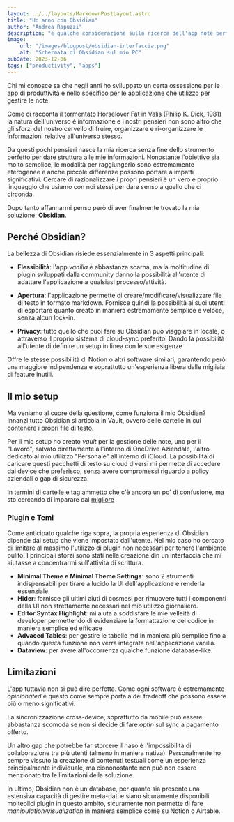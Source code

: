 ```yaml
--- 
layout: ../../layouts/MarkdownPostLayout.astro
title: "Un anno con Obsidian"
author: "Andrea Rapuzzi"
description: "e qualche considerazione sulla ricerca dell'app note perfetta"
image: 
    url: "/images/blogpost/obsidian-interfaccia.png"
    alt: "Schermata di Obsidian sul mio PC"
pubDate: 2023-12-06
tags: ["productivity", "apps"]
---
```


Chi mi conosce sa che negli anni ho sviluppato un certa ossessione per le app di produttività e nello specifico per le applicazione che utilizzo per gestire le note.

Come ci racconta il tormentato Horselover Fat in Valis (Philip K. Dick, 1981) la natura dell'universo è informazione e i nostri pensieri non sono altro che gli sforzi del nostro cervello di fruire, organizzare e ri-organizzare le informazioni relative all'universo stesso. 

Da questi pochi pensieri nasce la mia ricerca senza fine dello strumento perfetto per dare struttura alle mie informazioni. Nonostante l'obiettivo sia molto semplice, le modalità per raggiungerlo sono estremamente eterogenee e anche piccole differenze possono portare a impatti significativi. Cercare di razionalizzare i propri pensieri è un vero e proprio linguaggio che usiamo con noi stessi per dare senso a quello che ci circonda.

Dopo tanto affannarmi penso però di aver finalmente trovato la mia soluzione: **Obsidian**.

## Perché Obsidian?

La bellezza di Obsidian risiede essenzialmente in 3 aspetti principali:

- **Flessibilità**: l'app *vanilla* è abbastanza scarna, ma la moltitudine di plugin sviluppati dalla community danno la possibilità all'utente di adattare l'applicazione a qualsiasi processo/attività. 
  
- **Apertura**: l'applicazione permette di creare/modificare/visualizzare file di testo in formato markdown. Fornisce quindi la possibilità ai suoi utenti di esportare quanto creato in maniera estremamente semplice e veloce, senza alcun lock-in.
  
- **Privacy**: tutto quello che puoi fare su Obsidian può viaggiare in locale, o attraverso il proprio sistema di cloud-sync preferito. Dando la possibilità all'utente di definire un setup in linea con le sue esigenze

Offre le stesse possibilità di Notion o altri software similari, garantendo però una maggiore indipendenza e soprattutto un'esperienza libera dalle migliaia di feature inutili.

## Il mio setup
Ma veniamo al cuore della questione, come funziona il mio Obsidian? Innanzi tutto Obsidian si articola in Vault, ovvero delle cartelle in cui contenere i propri file di testo.

Per il mio setup ho creato *vault* per la gestione delle note, uno per il "Lavoro", salvato direttamente all'interno di OneDrive Aziendale, l'altro dedicato al mio utilizzo "Personale" all'interno di iCloud. La possibilità di caricare questi pacchetti di testo su cloud diversi mi permette di accedere dai device che preferisco, senza avere compromessi riguardo a policy aziendali o gap di sicurezza.

In termini di cartelle e tag ammetto che c'è ancora un po' di confusione, ma sto cercando di imparare dal [migliore](https://stephango.com/vault)

### Plugin e Temi
Come anticipato qualche riga sopra, la propria esperienza di Obsidian dipende dal setup che viene impostato dall'utente. Nel mio caso ho cercato di limitare al massimo l'utilizzo di plugin non necessari per tenere l'ambiente pulito. I principali sforzi sono stati nella creazione din un interfaccia che mi aiutasse a concentrarmi sull'attività di scrittura.

- **Minimal Theme e Minimal Theme Settings**: sono 2 strumenti indispensabili per tirare a lucido la UI dell'applicazione e renderla essenziale.
- **Hider**: fornisce gli ultimi aiuti di cosmesi per rimuovere tutti i componenti della UI non strettamente necessari nel mio utilizzo giornaliero.
- **Editor Syntax Highlight**: mi aiuta a soddisfare le mie velleità di developer permettendo di evidenziare la formattazione del codice in maniera semplice ed efficace
- **Advaced Tables**: per gestire le tabelle md in maniera più semplice fino a quando questa funzione non verrà integrata nell'applicazione vanilla.
- **Dataview**: per avere all'occorrenza qualche funzione database-like.


## Limitazioni
L'app tuttavia non si può dire perfetta. Come ogni software è estremamente *opinionated* e questo come sempre porta a dei tradeoff che possono essere più o meno significativi.

La sincronizzazione cross-device, soprattutto da mobile può essere abbastanza scomoda se non si decide di fare *optin* sul sync a pagamento offerto.

Un altro gap che potrebbe far storcere il naso è l'impossibilità di collaborazione tra più utenti (almeno in maniera nativa). Personalmente ho sempre vissuto la creazione di contenuti testuali come un esperienza principalmente individuale, ma ciononostante non può non essere menzionato tra le limitazioni della soluzione.

In ultimo, Obsidian non è un database, per quanto  sia presente una estensiva capacità di gestire meta-dati e siano sicuramente disponibili molteplici plugin in questo ambito, sicuramente non permette di fare *manipulation/visualization* in maniera semplice come su Notion o Airtable.